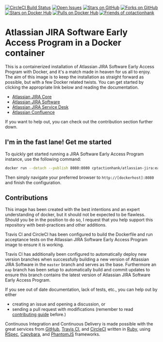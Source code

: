 [![CircleCI Build Status](https://img.shields.io/circleci/project/cptactionhank/docker-atlassian-jira/eap.svg?label=CircleCI)](https://circleci.com/gh/cptactionhank/docker-atlassian-jira) [![Open Issues](https://img.shields.io/github/issues/cptactionhank/docker-atlassian-jira.svg)](https://github.com/cptactionhank/docker-atlassian-jira/issues) [![Stars on GitHub](https://img.shields.io/github/stars/cptactionhank/docker-atlassian-jira.svg)](https://github.com/cptactionhank/docker-atlassian-jira/stargazers) [![Forks on GitHub](https://img.shields.io/github/forks/cptactionhank/docker-atlassian-jira.svg)](https://github.com/cptactionhank/docker-atlassian-jira/network) [![Stars on Docker Hub](https://img.shields.io/docker/stars/cptactionhank/atlassian-jira.svg)](https://hub.docker.com/r/cptactionhank/atlassian-jira/) [![Pulls on Docker Hub](https://img.shields.io/docker/pulls/cptactionhank/atlassian-jira.svg)](https://hub.docker.com/r/cptactionhank/atlassian-jira/) [![Friends of cptactionhank](https://img.shields.io/badge/donation-PayPal-blue.svg)](https://www.paypal.com/cgi-bin/webscr?cmd=_donations&business=maage@dotmaage.dk&item_name=Friends+of+cptactionhank&item_number=docker-atlassian-jira-software)

# Atlassian JIRA Software Early Access Program in a Docker container

This is a containerized installation of Atlassian JIRA Software Early Access Program with Docker, and it's a match made in heaven for us all to enjoy. The aim of this image is to keep the installation as straight forward as possible, but with a few Docker related twists. You can get started by clicking the appropriate link below and reading the documentation.

* [Atlassian JIRA Core](https://cptactionhank.github.io/docker-atlassian-jira)
* [Atlassian JIRA Software](https://cptactionhank.github.io/docker-atlassian-jira-software)
* [Atlassian JIRA Service Desk](https://cptactionhank.github.io/docker-atlassian-service-desk)
* [Atlassian Confluence](https://cptactionhank.github.io/docker-atlassian-confluence)

If you want to help out, you can check out the contribution section further down.

## I'm in the fast lane! Get me started

To quickly get started running a JIRA Software Early Access Program instance, use the following command:
```bash
docker run --detach --publish 8080:8080 cptactionhank/atlassian-jira:eap
```

Then simply navigate your preferred browser to `http://[dockerhost]:8080` and finish the configuration.

## Contributions

This image has been created with the best intentions and an expert understanding of docker, but it should not be expected to be flawless. Should you be in the position to do so, I request that you help support this repository with best-practices and other additions.

Travis CI and CircleCI has been configured to build the Dockerfile and run acceptance tests on the Atlassian JIRA Software Early Access Program image to ensure it is working.

Travis CI has additionally been configured to automatically deploy new version branches when successfully building a new version of Atlassian JIRA Software in the `master` branch and serves as the base. Furthermore an `eap` branch has been setup to automatically build and commit updates to ensure this branch contains the latest version of Atlassian JIRA Software Early Access Program.

If you see out of date documentation, lack of tests, etc., you can help out by either
- creating an issue and opening a discussion, or
- sending a pull request with modifications (remember to read [contributing guide](https://github.com/cptactionhank/docker-atlassian-jira-software/blob/master/CONTRIBUTING.md) before.)

Continuous Integration and Continuous Delivery is made possible with the great services from [GitHub](https://github.com), [Travis CI](https://travis-ci.org/), and [CircleCI](https://circleci.com/) written in [Ruby](https://www.ruby-lang.org/), using [RSpec](http://rspec.info/), [Capybara](https://jnicklas.github.io/capybara/), and [PhantomJS](http://phantomjs.org/) frameworks.
